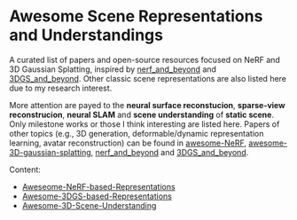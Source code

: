 # Awesome Scene Representations and Understandings
A curated list of papers and open-source resources focused on NeRF and 3D Gaussian Splatting, inspired by [nerf_and_beyond](https://github.com/yangjiheng/nerf_and_beyond_docs) and [3DGS_and_beyond](https://github.com/yangjiheng/3DGS_and_Beyond_Docs). Other classic scene representations are also listed here due to my research interest.

More attention are payed to the **neural surface reconstucion**, **sparse-view reconstrucion**, **neural SLAM** and **scene understanding** of **static scene**. Only milestone works or those I think interesting are listed here. Papers of other topics (e.g., 3D generation, deformable/dynamic representation learning, avatar reconstruction) can be found in [awesome-NeRF](https://github.com/awesome-NeRF/awesome-NeRF), [awesome-3D-gaussian-splatting](https://github.com/MrNeRF/awesome-3D-gaussian-splatting), [nerf_and_beyond](https://github.com/yangjiheng/nerf_and_beyond_docs) and [3DGS_and_beyond](https://github.com/yangjiheng/3DGS_and_Beyond_Docs).

Content:
- [Aweseome-NeRF-based-Representations](Aweseome-NeRF-based-Representations.md)
- [Awesome-3DGS-based-Representations](Awesome-3DGS-based-Representations.md)
- [Awesome-3D-Scene-Understanding](Awesome-3D-Scene-Understanding.md)